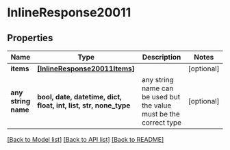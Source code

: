 # InlineResponse20011


## Properties
Name | Type | Description | Notes
------------ | ------------- | ------------- | -------------
**items** | [**[InlineResponse20011Items]**](InlineResponse20011Items.md) |  | [optional] 
**any string name** | **bool, date, datetime, dict, float, int, list, str, none_type** | any string name can be used but the value must be the correct type | [optional]

[[Back to Model list]](../README.md#documentation-for-models) [[Back to API list]](../README.md#documentation-for-api-endpoints) [[Back to README]](../README.md)


